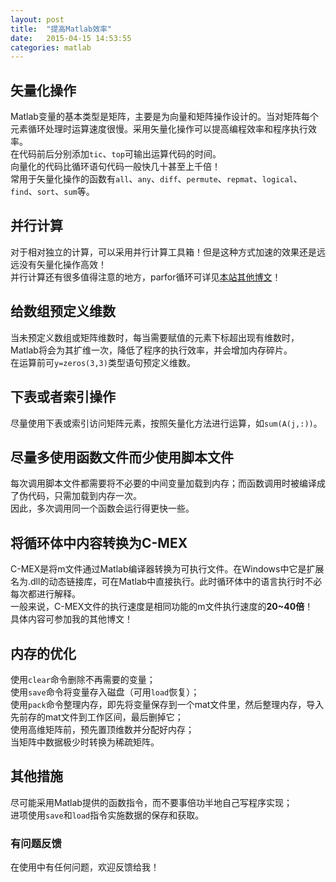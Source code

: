 ```yaml
---
layout: post
title:  "提高Matlab效率"
date:   2015-04-15 14:53:55
categories: matlab
---
```



## 矢量化操作
Matlab变量的基本类型是矩阵，主要是为向量和矩阵操作设计的。当对矩阵每个元素循环处理时运算速度很慢。采用矢量化操作可以提高编程效率和程序执行效率。  
在代码前后分别添加`tic`、`top`可输出运算代码的时间。  
向量化的代码比循环语句代码一般快几十甚至上千倍！  
常用于矢量化操作的函数有`all`、`any`、`diff`、`permute`、`repmat`、`logical`、`find`、`sort`、`sum`等。  

## 并行计算
对于相对独立的计算，可以采用并行计算工具箱！但是这种方式加速的效果还是远远没有矢量化操作高效！  
并行计算还有很多值得注意的地方，parfor循环可详见[本站其他博文](href="/matlab/2015/04/24/Matlab的并行parfor循环.html)！

## 给数组预定义维数
当未预定义数组或矩阵维数时，每当需要赋值的元素下标超出现有维数时，Matlab将会为其扩维一次，降低了程序的执行效率，并会增加内存碎片。  
在运算前可`y=zeros(3,3)`类型语句预定义维数。  

## 下表或者索引操作
尽量使用下表或索引访问矩阵元素，按照矢量化方法进行运算，如`sum(A(j,:))`。

## 尽量多使用函数文件而少使用脚本文件
每次调用脚本文件都需要将不必要的中间变量加载到内存；而函数调用时被编译成了伪代码，只需加载到内存一次。  
因此，多次调用同一个函数会运行得更快一些。  
  
## 将循环体中内容转换为C-MEX
C-MEX是将m文件通过Matlab编译器转换为可执行文件。在Windows中它是扩展名为.dll的动态链接库，可在Matlab中直接执行。此时循环体中的语言执行时不必每次都进行解释。  
一般来说，C-MEX文件的执行速度是相同功能的m文件执行速度的**20~40倍**！  
具体内容可参加我的其他博文！

## 内存的优化
使用`clear`命令删除不再需要的变量；  
使用`save`命令将变量存入磁盘（可用`load`恢复）；  
使用`pack`命令整理内存，即先将变量保存到一个mat文件里，然后整理内存，导入先前存的mat文件到工作区间，最后删掉它；  
使用高维矩阵前，预先置顶维数并分配好内存；  
当矩阵中数据极少时转换为稀疏矩阵。  

## 其他措施
尽可能采用Matlab提供的函数指令，而不要事倍功半地自己写程序实现；  
进项使用`save`和`load`指令实施数据的保存和获取。

### 有问题反馈
在使用中有任何问题，欢迎反馈给我！
